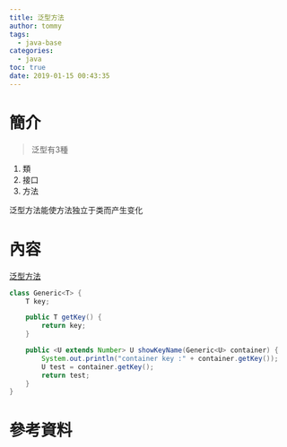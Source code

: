 ```yaml
---
title: 泛型方法
author: tommy
tags:
  - java-base
categories:
  - java
toc: true
date: 2019-01-15 00:43:35
---
```


# 簡介

> 泛型有3種
1. 類
2. 接口
3. 方法

泛型方法能使方法独立于类而产生变化

<!--more-->
# 內容

[泛型方法](https://blog.csdn.net/s10461/article/details/53941091)

```java
class Generic<T> {
    T key;

    public T getKey() {
        return key;
    }

    public <U extends Number> U showKeyName(Generic<U> container) {
        System.out.println("container key :" + container.getKey());
        U test = container.getKey();
        return test;
    }
}
```


# 參考資料



